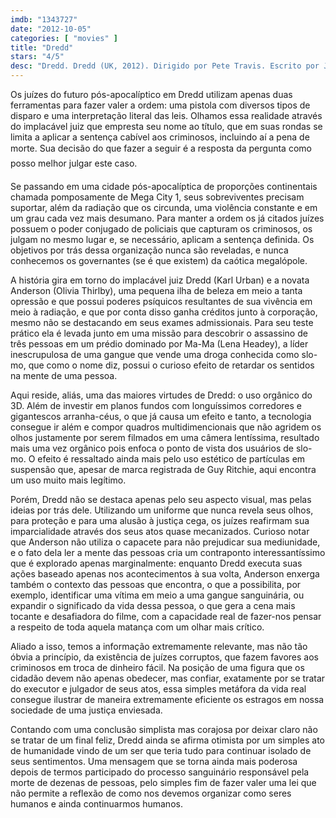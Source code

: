```yaml
---
imdb: "1343727"
date: "2012-10-05"
categories: [ "movies" ]
title: "Dredd"
stars: "4/5"
desc: "Dredd. Dredd (UK, 2012). Dirigido por Pete Travis. Escrito por John Wagner, Carlos Ezquerra, Alex Garland. Com Karl Urban, Rachel Wood, Andile Mngadi, Porteus Xandau, Jason Cope, Emma Breschi, Olivia Thirlby, Rakie Ayola, Lena Headey."
---
```

Os juízes do futuro pós-apocalíptico em Dredd utilizam apenas duas ferramentas para fazer valer a ordem: uma pistola com diversos tipos de disparo e uma interpretação literal das leis. Olhamos essa realidade através do implacável juiz que empresta seu nome ao título, que em suas rondas se limita a aplicar a sentença cabível aos criminosos, incluindo aí a pena de morte. Sua decisão do que fazer a seguir é a resposta da pergunta como posso melhor julgar este caso.

Se passando em uma cidade pós-apocalíptica de proporções continentais chamada pomposamente de Mega City 1, seus sobreviventes precisam suportar, além da radiação que os circunda, uma violência constante e em um grau cada vez mais desumano. Para manter a ordem os já citados juízes possuem o poder conjugado de policiais que capturam os criminosos, os julgam no mesmo lugar e, se necessário, aplicam a sentença definida. Os objetivos por trás dessa organização nunca são reveladas, e nunca conhecemos os governantes (se é que existem) da caótica megalópole.

A história gira em torno do implacável juiz Dredd (Karl Urban) e a novata Anderson (Olivia Thirlby), uma pequena ilha de beleza em meio a tanta opressão e que possui poderes psíquicos resultantes de sua vivência em meio à radiação, e que por conta disso ganha créditos junto à corporação, mesmo não se destacando em seus exames admissionais. Para seu teste prático ela é levada junto em uma missão para descobrir o assassino de três pessoas em um prédio dominado por Ma-Ma (Lena Headey), a líder inescrupulosa de uma gangue que vende uma droga conhecida como slo-mo, que como o nome diz, possui o curioso efeito de retardar os sentidos na mente de uma pessoa.

Aqui reside, aliás, uma das maiores virtudes de Dredd: o uso orgânico do 3D. Além de investir em planos fundos com longuíssimos corredores e gigantescos arranha-céus, o que já causa um efeito e tanto, a tecnologia consegue ir além e compor quadros multidimencionais que não agridem os olhos justamente por serem filmados em uma câmera lentíssima, resultado mais uma vez orgânico pois enfoca o ponto de vista dos usuários de slo-mo. O efeito é ressaltado ainda mais pelo uso estético de partículas em suspensão que, apesar de marca registrada de Guy Ritchie, aqui encontra um uso muito mais legítimo.

Porém, Dredd não se destaca apenas pelo seu aspecto visual, mas pelas ideias por trás dele. Utilizando um uniforme que nunca revela seus olhos, para proteção e para uma alusão à justiça cega, os juízes reafirmam sua imparcialidade através dos seus atos quase mecanizados. Curioso notar que Anderson não utiliza o capacete para não prejudicar sua mediunidade, e o fato dela ler a mente das pessoas cria um contraponto interessantíssimo que é explorado apenas marginalmente: enquanto Dredd executa suas ações baseado apenas nos acontecimentos à sua volta, Anderson enxerga também o contexto das pessoas que encontra, o que a possibilita, por exemplo, identificar uma vítima em meio a uma gangue sanguinária, ou expandir o significado da vida dessa pessoa, o que gera a cena mais tocante e desafiadora do filme, com a capacidade real de fazer-nos pensar a respeito de toda aquela matança com um olhar mais crítico.

Aliado a isso, temos a informação extremamente relevante, mas não tão óbvia a princípio, da existência de juízes corruptos, que fazem favores aos criminosos em troca de dinheiro fácil. Na posição de uma figura que os cidadão devem não apenas obedecer, mas confiar, exatamente por se tratar do executor e julgador de seus atos, essa simples metáfora da vida real consegue ilustrar de maneira extremamente eficiente os estragos em nossa sociedade de uma justiça enviesada.

Contando com uma conclusão simplista mas corajosa por deixar claro não se tratar de um final feliz, Dredd ainda se afirma otimista por um simples ato de humanidade vindo de um ser que teria tudo para continuar isolado de seus sentimentos. Uma mensagem que se torna ainda mais poderosa depois de termos participado do processo sanguinário responsável pela morte de dezenas de pessoas, pelo simples fim de fazer valer uma lei que não permite a reflexão de como nos devemos organizar como seres humanos e ainda continuarmos humanos.

